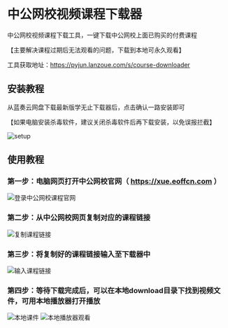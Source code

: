 # 中公网校视频课程下载器

中公网校视频课程下载工具，一键下载中公网校上面已购买的付费课程

【主要解决课程过期后无法观看的问题，下载到本地可永久观看】

工具获取地址：https://pyjun.lanzoue.com/s/course-downloader

## 安装教程
从蓝奏云网盘下载最新版学无止下载器后，点击确认一路安装即可

【如果电脑安装杀毒软件，建议关闭杀毒软件后再下载安装，以免误报拦截】

![setup](https://github.com/PyJun/xiaoetech_downlaoder/assets/39453044/e233a6a5-9d22-46eb-874e-90b9c8a91572)


## 使用教程
### 第一步：电脑网页打开中公网校官网（ https://xue.eoffcn.com ）
![登录中公网校课程官网](https://github.com/PyJun/offcn_downloader/assets/39453044/b3521825-541b-4b66-be31-3ef65051423e)
### 第二步：从中公网校网页复制对应的课程链接
![复制课程链接](https://github.com/PyJun/offcn_downloader/assets/39453044/c4ae07cf-ea6e-4cfd-a445-cf745425d698)
### 第三步：将复制好的课程链接输入至下载器中
![输入课程链接](https://github.com/PyJun/offcn_downloader/assets/39453044/9f86cd53-3124-4ccc-b3d7-1d0835857fa3)
### 第四步：等待下载完成后，可以在本地download目录下找到视频文件，可用本地播放器打开播放
![本地课件](https://github.com/PyJun/offcn_downloader/assets/39453044/c2268358-a258-4cd7-a52f-da225986e235)
![本地播放器观看](https://github.com/PyJun/offcn_downloader/assets/39453044/93281cc1-aa38-4d33-a993-f591d6f25e2b)

